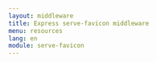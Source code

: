 ```yaml
---
layout: middleware
title: Express serve-favicon middleware
menu: resources
lang: en
module: serve-favicon
---
```

